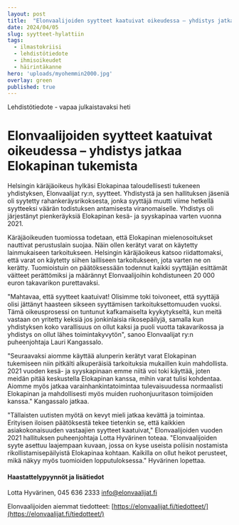 ```yaml
---
layout: post
title:  "Elonvaalijoiden syytteet kaatuivat oikeudessa – yhdistys jatkaa Elokapinan tukemista"
date: 2024/04/05
slug: syytteet-hylattiin
tags:
  - ilmastokriisi
  - lehdistötiedote
  - ihmisoikeudet
  - häirintäkanne
hero: 'uploads/myohemmin2000.jpg'
overlay: green
published: true
---
```


Lehdistötiedote - vapaa julkaistavaksi heti

# Elonvaalijoiden syytteet kaatuivat oikeudessa – yhdistys jatkaa Elokapinan tukemista

Helsingin käräjäoikeus hylkäsi Elokapinaa taloudellisesti tukeneen yhdistyksen, Elonvaalijat ry:n, syytteet. Yhdistystä ja sen hallituksen jäseniä oli syytetty rahankeräysrikoksesta, jonka syyttäjä muutti viime hetkellä syytteeksi väärän todistuksen antamisesta viranomaiselle. Yhdistys oli järjestänyt pienkeräyksiä Elokapinan kesä- ja syyskapinaa varten vuonna 2021.

Käräjäoikeuden tuomiossa todetaan, että Elokapinan mielenosoitukset nauttivat perustuslain suojaa. Näin ollen kerätyt varat on käytetty lainmukaiseen tarkoitukseen. Helsingin käräjäoikeus katsoo riidattomaksi, että varat on käytetty siihen lailliseen tarkoitukseen, jota varten ne on kerätty. Tuomioistuin on päätöksessään todennut kaikki syyttäjän esittämät väitteet perättömiksi ja määrännyt Elonvaalijoihin kohdistuneen 20 000 euron takavarikon purettavaksi.

"Mahtavaa, että syytteet kaatuivat! Olisimme toki toivoneet, että syyttäjä olisi jättänyt haasteen sikseen syyttämisen tarkoituksettomuuden vuoksi. Tämä oikeusprosessi on tuntunut kafkamaiselta kyykytykseltä, kun meitä vastaan on yritetty keksiä jos jonkinlaisia rikosepäilyjä, samalla kun yhdistyksen koko varallisuus on ollut kaksi ja puoli vuotta takavarikossa ja yhdistys on ollut lähes toimintakyvytön", sanoo Elonvaalijat ry:n puheenjohtaja Lauri Kangassalo.

"Seuraavaksi aiomme käyttää alunperin kerätyt varat Elokapinan tukemiseen niin pitkälti alkuperäisiä tarkoituksia mukaillen kuin mahdollista. 2021 vuoden kesä- ja syyskapinaan emme niitä voi toki käyttää, joten meidän pitää keskustella Elokapinan kanssa, mihin varat tulisi kohdentaa. Aiomme myös jatkaa varainhankintatoimintaa tulevaisuudessa normaalisti Elokapinan ja mahdollisesti myös muiden ruohonjuuritason toimijoiden kanssa." Kangassalo jatkaa.

"Tällaisten uutisten myötä on kevyt mieli jatkaa kevättä ja toimintaa. Erityisen iloisen päätöksestä tekee tietenkin se, että kaikkien asiakokonaisuuden vastaajien syytteet kaatuivat," Elonvaalijoiden vuoden 2021 hallituksen puheenjohtaja Lotta Hyvärinen toteaa. "Elonvaalijoiden syyte asettuu laajempaan kuvaan, jossa on kyse useista poliisin nostamista rikollistamisepäilyistä Elokapinaa kohtaan. Kaikilla on ollut heikot perusteet, mikä näkyy myös tuomioiden lopputuloksessa." Hyvärinen lopettaa.

#### Haastattelypyynnöt ja lisätiedot
Lotta Hyvärinen, 045 636 2333
[info@elonvaalijat.fi](mailto:info@elonvaalijat.fi)

Elonvaalijoiden aiemmat tiedotteet: [https://elonvaalijat.fi/tiedotteet/](https://elonvaalijat.fi/tiedotteet/)
